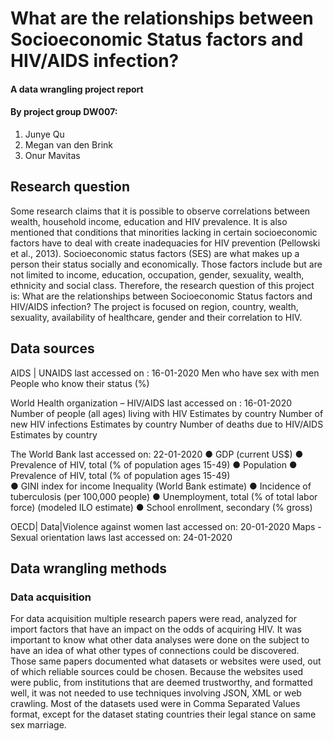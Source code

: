 # What are the relationships between Socioeconomic Status factors and HIV/AIDS infection?
#### A data wrangling project report
#### By project group DW007:
 1. Junye Qu
 2. Megan van den Brink
 3. Onur Mavitas

## Research question
Some research claims that it is possible to observe correlations between wealth, household income, education and HIV prevalence. It is also mentioned that conditions that minorities lacking in certain socioeconomic factors have to deal with create inadequacies for HIV prevention (Pellowski et al., 2013). Socioeconomic status factors (SES) are what makes up a person their status socially and economically. Those factors include but are not limited to income, education, occupation, gender, sexuality, wealth, ethnicity and social class. Therefore, the research question of this project is:
What are the relationships between Socioeconomic Status factors and HIV/AIDS infection?
The project is focused on region, country, wealth, sexuality, availability of healthcare, gender and their correlation to HIV.

## Data sources
AIDS | UNAIDS last accessed on : 16-01-2020
Men who have sex with men
People who know their status (%)

World Health organization – HIV/AIDS last accessed on : 16-01-2020
Number of people (all ages) living with HIV Estimates by country
Number of new HIV infections Estimates by country
Number of deaths due to HIV/AIDS Estimates by country

The World Bank last accessed on: 22-01-2020
● GDP (current US$)
● Prevalence of HIV, total (% of population ages 15-49)
● Population
● Prevalence of HIV, total (% of population ages 15-49)         
● GINI index for income Inequality (World Bank estimate)
● Incidence of tuberculosis (per 100,000 people)
● Unemployment, total (% of total labor force) (modeled ILO estimate)
● School enrollment, secondary (% gross)

OECD| Data|Violence against women last accessed on: 20-01-2020 
Maps - Sexual orientation laws last accessed on: 24-01-2020

## Data wrangling methods 
### Data acquisition
For data acquisition multiple research papers were read, analyzed for import factors that have an impact on the odds of acquiring HIV. It was important to know what other data analyses were done on the subject to have an idea of what other types of connections could be discovered. Those same papers documented what datasets or websites were used, out of which reliable sources could be chosen.
Because the websites used were public, from institutions that are deemed trustworthy, and formatted well, it was not needed to use techniques involving JSON, XML or web crawling. Most of the datasets used were in Comma Separated Values format, except for the dataset stating countries their legal stance on same sex marriage.

